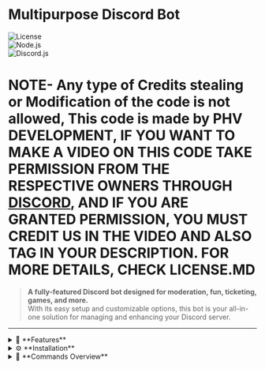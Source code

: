 # Multipurpose Discord Bot  

![License](https://img.shields.io/badge/License-Custom-blue.svg)  
![Node.js](https://img.shields.io/badge/Node.js-v16%2B-green.svg)  
![Discord.js](https://img.shields.io/badge/Discord.js-v14-yellow.svg)  

# NOTE- Any type of Credits stealing or Modification of the code is not allowed, This code is made by PHV DEVELOPMENT, IF YOU WANT TO MAKE A VIDEO ON THIS CODE TAKE PERMISSION FROM THE RESPECTIVE OWNERS THROUGH [DISCORD](https://discord.com/invite/cXZASk8kYT), AND IF YOU ARE GRANTED PERMISSION, YOU MUST CREDIT US IN THE VIDEO AND ALSO TAG IN YOUR DESCRIPTION. FOR MORE DETAILS, CHECK LICENSE.MD






> **A fully-featured Discord bot designed for moderation, fun, ticketing, games, and more.**  
> With its easy setup and customizable options, this bot is your all-in-one solution for managing and enhancing your Discord server.  

---

<details>
<summary>🚀 **Features**</summary>  

- 🎮 **Fun Commands**: Includes games like Tic-Tac-Toe, Truth or Dare, and more.  
- 🛡️ **Moderation**: Advanced tools like /ban, /kick, /timeout, and antinuke.  
- 📜 **Ticketing System**: Easy-to-use ticket management with transcripts.  (Under-Development)
- 🔔 **Logging**: Logs member, role, channel, and message events.  

</details>

<details>
<summary>⚙️ **Installation**</summary>  

1. Clone this repository:  
   ```bash
   git clone https://github.com/SwizDev01/Multipurpose-Discord-Bot-250-Commands.git
   cd multipurpose-discord-bot

2. Install dependencies:

bash

npm install


3. Create a .env file and add the following:

TOKEN=your-bot-token
CLIENT_ID= Bot ID
DISCORD_WEBHOOK_URL= Your servers URL

Start the bot:

bash

node index.js
</details> <details> <summary>📝 **Commands Overview**</summary>
Moderation:
/ban /kick /timeout

Fun:
/tictactoe /truth /dare

Utility:
/aichat set /logs

Ticketing:
/ticket create /ticket close

</details>
